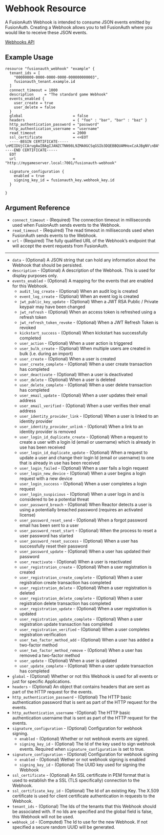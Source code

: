 # Webhook Resource

A FusionAuth Webhook is intended to consume JSON events emitted by FusionAuth. Creating a Webhook allows you to tell FusionAuth where you would like to receive these JSON events.

[Webhooks API](https://fusionauth.io/docs/v1/tech/apis/webhooks)

## Example Usage

```hcl
resource "fusionauth_webhook" "example" {
  tenant_ids = [
    "00000000-0000-0000-0000-000000000003",
    fusionauth_tenant.example.id
  ]
  connect_timeout = 1000
  description     = "The standard game Webhook"
  events_enabled {
    user_create = true
    user_delete = false
  }
  global                       = false
  headers                      = { "foo" : "bar", "bar" : "baz" }
  http_authentication_password = "password"
  http_authentication_username = "username"
  read_timeout                 = 2000
  ssl_certificate              = <<EOT
  -----BEGIN CERTIFICATE-----\nMIIDUjCCArugAwIBAgIJANZCTNN98L9ZMA0GCSqGSIb3DQEBBQUAMHoxCzAJBgNV\nBAYTAlVTMQswCQYDVQQIEwJDTzEPMA0GA1UEBxMGZGVudmVyMQ8wDQYDVQQKEwZz\nZXRoLXMxCjAIBgNVBAsTAXMxDjAMBgNVBAMTBWludmVyMSAwHgYJKoZIhvcNAQkB\nFhFzamZkZkBsc2tkamZjLmNvbTAeFw0xNDA0MDkyMTA2MDdaFw0xNDA1MDkyMTA2\nMDdaMHoxCzAJBgNVBAYTAlVTMQswCQYDVQQIEwJDTzEPMA0GA1UEBxMGZGVudmVy\nMQ8wDQYDVQQKEwZzZXRoLXMxCjAIBgNVBAsTAXMxDjAMBgNVBAMTBWludmVyMSAw\nHgYJKoZIhvcNAQkBFhFzamZkZkBsc2tkamZjLmNvbTCBnzANBgkqhkiG9w0BAQEF\nAAOBjQAwgYkCgYEAxnQBqyuYvjUE4aFQ6vVZU5RqHmy3KiTg2NcxELIlZztUTK3a\nVFbJoBB4ixHXCCYslujthILyBjgT3F+IhSpPAcrlu8O5LVPaPCysh/SNrGNwH4lq\neiW9Z5WAhRO/nG7NZNa0USPHAei6b9Sv9PxuKCY+GJfAIwlO4/bltIH06/kCAwEA\nAaOB3zCB3DAdBgNVHQ4EFgQUU4SqJEFm1zW+CcLxmLlARrqtMN0wgawGA1UdIwSB\npDCBoYAUU4SqJEFm1zW+CcLxmLlARrqtMN2hfqR8MHoxCzAJBgNVBAYTAlVTMQsw\nCQYDVQQIEwJDTzEPMA0GA1UEBxMGZGVudmVyMQ8wDQYDVQQKEwZzZXRoLXMxCjAI\nBgNVBAsTAXMxDjAMBgNVBAMTBWludmVyMSAwHgYJKoZIhvcNAQkBFhFzamZkZkBs\nc2tkamZjLmNvbYIJANZCTNN98L9ZMAwGA1UdEwQFMAMBAf8wDQYJKoZIhvcNAQEF\nBQADgYEAY/cJsi3w6R4hF4PzAXLhGOg1tzTDYvol3w024WoehJur+qM0AY6UqtoJ\nneCq9af32IKbbOKkoaok+t1+/tylQVF/0FXMTKepxaMbG22vr4TmN3idPUYYbPfW\n5GkF7Hh96BjerrtiUPGuBZL50HoLZ5aR5oZUMAu7TXhOFp+vZp8=\n-----END CERTIFICATE-----
  EOT
  url                          = "http://mygameserver.local:7001/fusionauth-webhook"

  signature_configuration {
    enabled = true
    signing_key_id = fusionauth_key.webhook_key.id
  }

}
```

## Argument Reference

* `connect_timeout` - (Required) The connection timeout in milliseconds used when FusionAuth sends events to the Webhook.
* `read_timeout` - (Required) The read timeout in milliseconds used when FusionAuth sends events to the Webhook.
* `url` - (Required) The fully qualified URL of the Webhook’s endpoint that will accept the event requests from FusionAuth.

---

* `data` - (Optional) A JSON string that can hold any information about the Webhook that should be persisted.
* `description` - (Optional) A description of the Webhook. This is used for display purposes only.
* `events_enabled` - (Optional) A mapping for the events that are enabled for this Webhook.
  * `audit_log_create` - (Optional) When an audit log is created
  * `event_log_create` - (Optional) When an event log is created
  * `jwt_public_key_update` - (Optional) When a JWT RSA Public / Private keypair may have been changed
  * `jwt_refresh` - (Optional) When an access token is refreshed using a refresh token
  * `jwt_refresh_token_revoke` - (Optional) When a JWT Refresh Token is revoked
  * `kickstart_success` - (Optional) When kickstart has successfully completed
  * `user_action` - (Optional) When a user action is triggered
  * `user_bulk_create` - (Optional) When multiple users are created in bulk (i.e. during an import)
  * `user_create` - (Optional) When a user is created
  * `user_create_complete` - (Optional) When a user create transaction has completed
  * `user_deactivate` - (Optional) When a user is deactivated
  * `user_delete` - (Optional) When a user is deleted
  * `user_delete_complete` - (Optional) When a user delete transaction has completed
  * `user_email_update` - (Optional) When a user updates their email address
  * `user_email_verified` - (Optional) When a user verifies their email address
  * `user_identity_provider_link` - (Optional) When a user is linked to an identity provider
  * `user_identity_provider_unlink` - (Optional) When a link to an identity provider is removed
  * `user_login_id_duplicate_create` - (Optional) When a request to create a user with a login Id (email or username) which is already in use has been received
  * `user_login_id_duplicate_update` - (Optional) When a request to update a user and change their login Id (email or username) to one that is already in use has been received
  * `user_login_failed` - (Optional) When a user fails a login request
  * `user_login_new_device` - (Optional) When a user begins a login request with a new device
  * `user_login_success` - (Optional) When a user completes a login request
  * `user_login_suspicious` - (Optional) When a user logs in and is considered to be a potential threat
  * `user_password_breach` - (Optional) When Reactor detects a user is using a potentially breached password (requires an activated license)
  * `user_password_reset_send` - (Optional) When a forgot password email has been sent to a user
  * `user_password_reset_start` - (Optional) When the process to reset a user password has started
  * `user_password_reset_success` - (Optional) When a user has successfully reset their password
  * `user_password_update` - (Optional) When a user has updated their password
  * `user_reactivate` - (Optional) When a user is reactivated
  * `user_registration_create` - (Optional) When a user registration is created
  * `user_registration_create_complete` - (Optional) When a user registration create transaction has completed
  * `user_registration_delete` - (Optional) When a user registration is deleted
  * `user_registration_delete_complete` - (Optional) When a user registration delete transaction has completed
  * `user_registration_update` - (Optional) When a user registration is updated
  * `user_registration_update_complete` - (Optional) When a user registration update transaction has completed
  * `user_registration_verified` - (Optional) When a user completes registration verification
  * `user_two_factor_method_add` - (Optional) When a user has added a two-factor method
  * `user_two_factor_method_remove` - (Optional) When a user has removed a two-factor method
  * `user_update` - (Optional) When a user is updated
  * `user_update_complete` - (Optional) When a user update transaction has completed
* `global` - (Optional) Whether or not this Webhook is used for all events or just for specific Applications.
* `headers` - (Optional) An object that contains headers that are sent as part of the HTTP request for the events.
* `http_authentication_password` - (Optional) The HTTP basic authentication password that is sent as part of the HTTP request for the events.
* `http_authentication_username` -(Optional) The HTTP basic authentication username that is sent as part of the HTTP request for the events.
* `signature_configuration` - (Optional) Configuration for webhook signing.
  * `enabled` - (Optional) Whether or not webhook events are signed.
  * `signing_key_id` - (Optional) The Id of the key used to sign webhook events. Required when `signature_configuration` is set to true.
* `signature_configuration` - (Optional) Configuration for webhook signing
  * `enabled` - (Optional) Wether or not webhook signing is enabled
  * `signing_key_id` - (Optional) The UUID key used for signing the Webhook
* `ssl_certificate` - (Optional) An SSL certificate in PEM format that is used to establish the a SSL (TLS specifically) connection to the Webhook.
* `ssl_certificate_key_id` - (Optional) The Id of an existing Key. The X.509 certificate is used for client certificate authentication in requests to the Webhook.
* `tenant_ids` - (Optional) The Ids of the tenants that this Webhook should be associated with. If no Ids are specified and the global field is false, this Webhook will not be used.
* `webhook_id` - (Computed) The Id to use for the new Webhook. If not specified a secure random UUID will be generated.
